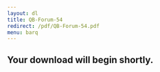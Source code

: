```yaml
---
layout: dl
title: QB-Forum-54
redirect: /pdf/QB-Forum-54.pdf
menu: barq
---
```

## Your download will begin shortly.
